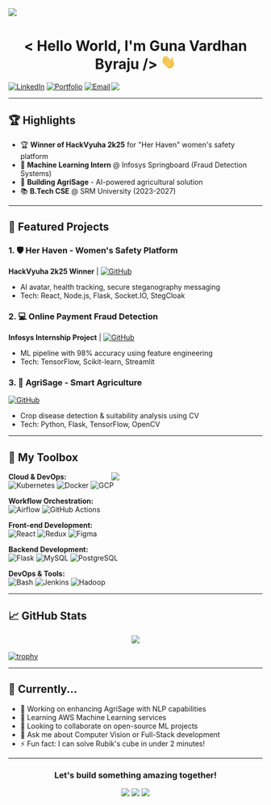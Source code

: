 <!-- Profile Views Counter -->
![](https://komarev.com/ghpvc/?username=Guna42&color=blue)

<h1 align="center"> < Hello World, I'm Guna Vardhan Byraju /> <img src="https://raw.githubusercontent.com/ABSphreak/ABSphreak/master/gifs/Hi.gif" width="30px"></h1>
<img align='right' src="https://user-images.githubusercontent.com/43414928/113603231-5101d200-9661-11eb-9dcf-93d0401a7287.png" width="300px">

[![LinkedIn](https://img.shields.io/badge/LinkedIn-Connect-blue)](http://www.linkedin.com/in/guna-byraju) 
[![Portfolio](https://img.shields.io/badge/Portfolio-Visit-green)](https://portfolio-orcin-eta-53.vercel.app/)
[![Email](https://img.shields.io/badge/Email-Contact-red)](mailto:gunavardhan_byraju@srmap.edu.in)

---

## 🏆 Highlights
- 🏆 **Winner of HackVyuha 2k25** for "Her Haven" women's safety platform
- 🤖 **Machine Learning Intern** @ Infosys Springboard (Fraud Detection Systems)
- 🌱 **Building AgriSage** - AI-powered agricultural solution
- 📚 **B.Tech CSE** @ SRM University (2023-2027)

---

## 🚀 Featured Projects

### 1. 🛡️ Her Haven - Women's Safety Platform
**HackVyuha 2k25 Winner** | [![GitHub](https://img.shields.io/badge/Code-View-black)](https://github.com/Guna42/HerHaven)
- AI avatar, health tracking, secure steganography messaging
- Tech: React, Node.js, Flask, Socket.IO, StegCloak

### 2. 💻 Online Payment Fraud Detection
**Infosys Internship Project** | [![GitHub](https://img.shields.io/badge/Code-View-black)](https://github.com/Guna42/FraudDetection)
- ML pipeline with 98% accuracy using feature engineering
- Tech: TensorFlow, Scikit-learn, Streamlit

### 3. 🌱 AgriSage - Smart Agriculture
[![GitHub](https://img.shields.io/badge/Code-View-black)](https://github.com/Guna42/AgriSage)
- Crop disease detection & suitability analysis using CV
- Tech: Python, Flask, TensorFlow, OpenCV

---

## 🧰 My Toolbox
<img align='right' src="https://user-images.githubusercontent.com/43414928/212058957-d41e56ae-11ea-4cea-8e2c-ffda67a592a7.png" width="300px">

**Cloud & DevOps:**  
![Kubernetes](https://img.shields.io/badge/Kubernetes-326CE5?style=for-the-badge&logo=kubernetes&logoColor=white)
![Docker](https://img.shields.io/badge/Docker-2CA5E0?style=for-the-badge&logo=docker&logoColor=white)
![GCP](https://img.shields.io/badge/Google_Cloud-4285F4?style=for-the-badge&logo=google-cloud&logoColor=white)

**Workflow Orchestration:**  
![Airflow](https://img.shields.io/badge/Airflow-017CEE?style=for-the-badge&logo=Apache%20Airflow&logoColor=white)
![GitHub Actions](https://img.shields.io/badge/GitHub_Actions-2088FF?style=for-the-badge&logo=github-actions&logoColor=white)

**Front-end Development:**  
![React](https://img.shields.io/badge/React-20232A?style=for-the-badge&logo=react&logoColor=61DAFB)
![Redux](https://img.shields.io/badge/Redux-764ABC?style=for-the-badge&logo=redux&logoColor=white)
![Figma](https://img.shields.io/badge/Figma-F24E1E?style=for-the-badge&logo=figma&logoColor=white)

**Backend Development:**  
![Flask](https://img.shields.io/badge/Flask-000000?style=for-the-badge&logo=flask&logoColor=white)
![MySQL](https://img.shields.io/badge/MySQL-4479A1?style=for-the-badge&logo=mysql&logoColor=white)
![PostgreSQL](https://img.shields.io/badge/PostgreSQL-4169E1?style=for-the-badge&logo=postgresql&logoColor=white)

**DevOps & Tools:**  
![Bash](https://img.shields.io/badge/Bash-4EAA25?style=for-the-badge&logo=gnu-bash&logoColor=white)
![Jenkins](https://img.shields.io/badge/Jenkins-D24939?style=for-the-badge&logo=jenkins&logoColor=white)
![Hadoop](https://img.shields.io/badge/Hadoop-66CCFF?style=for-the-badge&logo=apache-hadoop&logoColor=black)

---

## 📈 GitHub Stats

<p align="center">
  <img src="https://github-readme-stats.vercel.app/api?username=Guna42&show_icons=true&theme=radical&hide_border=true" width="400"/>

</p>

[![trophy](https://github-profile-trophy.vercel.app/?username=Guna42&theme=onedark)](https://github.com/ryo-ma/github-profile-trophy)

---

## 🌟 Currently...
- 🔭 Working on enhancing AgriSage with NLP capabilities
- 🌱 Learning AWS Machine Learning services
- 👯 Looking to collaborate on open-source ML projects
- 💬 Ask me about Computer Vision or Full-Stack development
- ⚡ Fun fact: I can solve Rubik's cube in under 2 minutes!

---

<h3 align="center">Let's build something amazing together!</h3>
<p align="center">
  <a href="mailto:gunavardhan_byraju@srmap.edu.in"><img src="https://img.shields.io/badge/Email-Me-red?style=for-the-badge"></a>
  <a href="http://www.linkedin.com/in/guna-byraju"><img src="https://img.shields.io/badge/LinkedIn-Connect-blue?style=for-the-badge"></a>
  <a href="https://portfolio-orcin-eta-53.vercel.app/"><img src="https://img.shields.io/badge/Portfolio-Visit-green?style=for-the-badge"></a>
</p>
